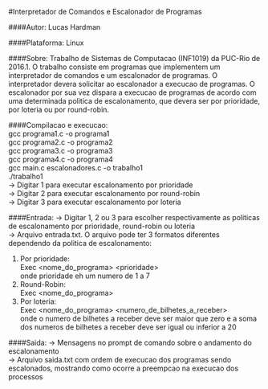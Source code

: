 #Interpretador de Comandos e Escalonador de Programas
  
####Autor:
Lucas Hardman<br/>

####Plataforma:
Linux<br/>
  
####Sobre:
Trabalho de Sistemas de Computacao (INF1019) da PUC-Rio de 2016.1. O trabalho	consiste	em programas	que	implementem um
interpretador de comandos e um escalonador de programas. O interpretador devera solicitar ao escalonador a execucao de 
programas. O escalonador por sua vez dispara a execucao de programas de acordo com uma determinada politica de escalonamento,
que devera ser por prioridade, por loteria ou por round-robin.
 
####Compilacao e execucao:<br/>
gcc programa1.c -o programa1<br/>
gcc programa2.c -o programa2<br/>
gcc programa3.c -o programa3<br/>
gcc programa4.c -o programa4<br/>
gcc main.c escalonadores.c -o trabalho1<br/>
./trabalho1<br/>
-> Digitar 1 para executar escalonamento por prioridade<br/>
-> Digitar 2 para executar escalonamento por round-robin<br/>
-> Digitar 3 para executar escalonamento por loteria<br/>
 
####Entrada:
-> Digitar 1, 2 ou 3 para escolher respectivamente as politicas de escalonamento por prioridade, round-robin ou loteria<br/>
-> Arquivo entrada.txt. O arquivo pode ter 3 formatos diferentes dependendo da politica de escalonamento:<br/>
1) Por prioridade:<br/>
Exec \<nome_do_programa\> \<prioridade\><br/>
onde prioridade eh um numero de 1 a 7<br/>
2) Round-Robin:<br/>
Exec \<nome_do_programa\><br/>
3) Por loteria:<br/>
Exec \<nome_do_programa\> \<numero_de_bilhetes_a_receber\><br/>
onde o numero de bilhetes a receber deve ser maior que zero e a soma dos numeros de bilhetes a receber deve ser igual ou inferior a 20<br/>
 
####Saida:
-> Mensagens no prompt de comando sobre o andamento do escalonamento<br/>
-> Arquivo saida.txt com ordem de execucao dos programas sendo escalonados, mostrando como ocorre a preempcao na execucao dos processos<br/>
